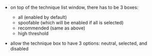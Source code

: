 

- on top of the technique list window, there has to be 3 boxes:
    - all (enabled by default)
    - spoofable (which will be enabled if all is selected)
    - recommended (same as above)
    - high threshold
    

- allow the technique box to have 3 options: neutral, selected, and disabled


